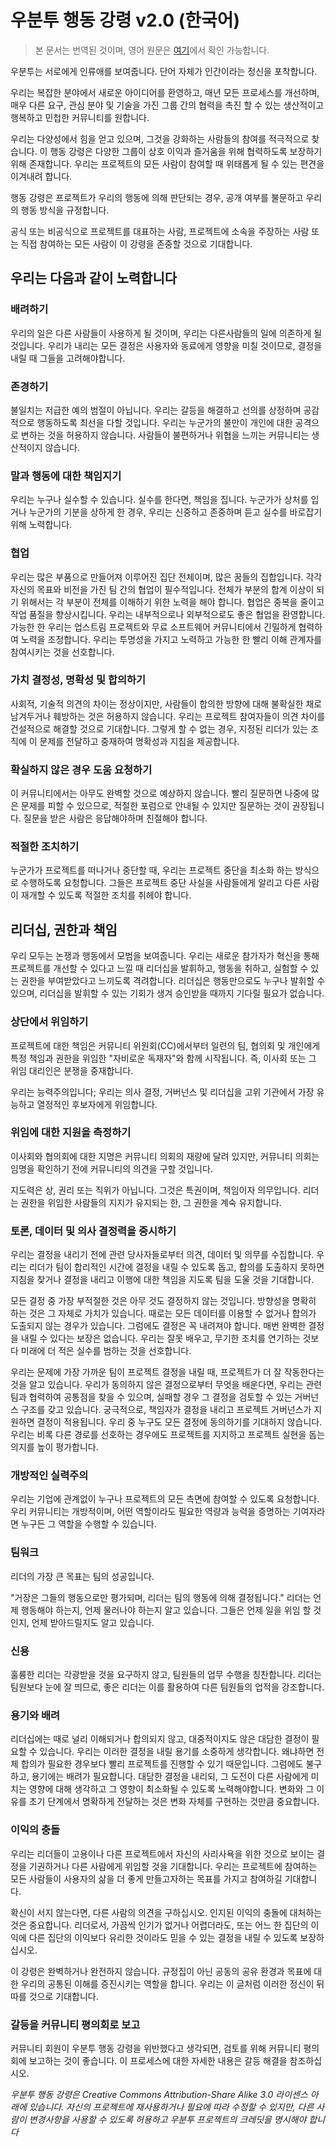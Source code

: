 # 우분투 행동 강령 v2.0 (한국어)

> 본 문서는 번역된 것이며, 영어 원문은 [여기](https://ubuntu.com/community/ethos/code-of-conduct)에서 확인 가능합니다.

우분투는 서로에게 인류애를 보여줍니다. 단어 자체가 인간이라는 정신을 포착합니다.

우리는 복잡한 분야에서 새로운 아이디어를 환영하고, 매년 모든 프로세스를 개선하며, 매우 다른 요구, 관심 분야 및 기술을 가진 그룹 간의 협력을 촉진 할 수 있는 생산적이고 행복하고 민첩한 커뮤니티를 원합니다.

우리는 다양성에서 힘을 얻고 있으며, 그것을 강화하는 사람들의 참여를 적극적으로 찾습니다. 이 행동 강령은 다양한 그룹이 상호 이익과 즐거움을 위해 협력하도록 보장하기 위해 존재합니다. 우리는 프로젝트의 모든 사람이 참여할 때 위태롭게 될 수 있는 편견을 이겨내려 합니다.

행동 강령은 프로젝트가 우리의 행동에 의해 판단되는 경우, 공개 여부를 불문하고 우리의 행동 방식을 규정합니다.

공식 또는 비공식으로 프로젝트를 대표하는 사람, 프로젝트에 소속을 주장하는 사람 또는 직접 참여하는 모든 사람이 이 강령을 존중할 것으로 기대합니다.

## 우리는 다음과 같이 노력합니다
### 배려하기
우리의 일은 다른 사람들이 사용하게 될 것이며, 우리는 다른사람들의 일에 의존하게 될 것입니다. 우리가 내리는 모든 결정은 사용자와 동료에게 영향을 미칠 것이므로, 결정을 내릴 때 그들을 고려해야합니다.

### 존경하기
불일치는 저급한 예의 범절이 아닙니다. 우리는 갈등을 해결하고 선의를 상정하며 공감적으로 행동하도록 최선을 다할 것입니다. 우리는 누군가의 불만이 개인에 대한 공격으로 변하는 것을 허용하지 않습니다. 사람들이 불편하거나 위협을 느끼는 커뮤니티는 생산적이지 않습니다.

### 말과 행동에 대한 책임지기
우리는 누구나 실수할 수 있습니다. 실수를 한다면, 책임을 집니다. 누군가가 상처를 입거나 누군가의 기분을 상하게 한 경우, 우리는 신중하고 존중하며 듣고 실수를 바로잡기 위해 노력합니다.

### 협업
우리는 많은 부품으로 만들어져 이루어진 집단 전체이며, 많은 꿈들의 집합입니다. 각각 자신의 목표와 비전을 가진 팀 간의 협업이 필수적입니다. 전체가 부분의 합계 이상이 되기 위해서는 각 부분이 전체를 이해하기 위한 노력을 해야 합니다. 협업은 중복을 줄이고 작업 품질을 향상시킵니다. 우리는 내부적으로나 외부적으로도 좋은 협업을 환영합니다. 가능한 한 우리는 업스트림 프로젝트와 무료 소프트웨어 커뮤니티에서 긴밀하게 협력하여 노력을 조정합니다. 
우리는 투명성을 가지고 노력하고 가능한 한 빨리 이해 관계자를 참여시키는 것을 선호합니다.

### 가치 결정성, 명확성 및 합의하기
사회적, 기술적 의견의 차이는 정상이지만, 사람들이 합의한 방향에 대해 불확실한 채로 남겨두거나 훼방하는 것은 허용하지 않습니다. 우리는 프로젝트 참여자들이 의견 차이를 건설적으로 해결할 것으로 기대합니다. 그렇게 할 수 없는 경우, 지정된 리더가 있는 조직에 이 문제를 전달하고 중재하여 명확성과 지침을 제공합니다.

### 확실하지 않은 경우 도움 요청하기
이 커뮤니티에서는 아무도 완벽할 것으로 예상하지 않습니다. 빨리 질문하면 나중에 많은 문제를 피할 수 있으므로, 적절한 포럼으로 안내될 수 있지만 질문하는 것이 권장됩니다. 질문을 받은 사람은 응답해야하며 친절해야 합니다.

### 적절한 조치하기
누군가가 프로젝트를 떠나거나 중단할 때, 우리는 프로젝트 중단을 최소화 하는 방식으로 수행하도록 요청합니다.
그들은 프로젝트 중단 사실을 사람들에게 알리고 다른 사람이 재개할 수 있도록 적절한 조치를 취헤야 합니다.

## 리더십, 권한과 책임
우리 모두는 논쟁과 행동에서 모범을 보여줍니다. 우리는 새로운 참가자가 혁신을 통해 프로젝트를 개선할 수 있다고 느낄 때 리더십을 발휘하고, 행동을 취하고, 실험할 수 있는 권한을 부여받았다고 느끼도록 격려합니다. 리더십은 행동만으로도 누구나 발휘할 수 있으며, 리더십을 발휘할 수 있는 기회가 생겨 승인받을 때까지 기다릴 필요가 없습니다.

### 상단에서 위임하기
프로젝트에 대한 책임은 커뮤니티 위원회(CC)에서부터 일련의 팀, 협의회 및 개인에게 특정 책임과 권한을 위임한 "자비로운 독재자"와 함께 시작됩니다. 즉, 이사회 또는 그 위임 대리인은 분쟁을 중재합니다.

우리는 능력주의입니다; 우리는 의사 결정, 거버넌스 및 리더십을 고위 기관에서 가장 유능하고 열정적인 후보자에게 위임합니다.


### 위임에 대한 지원을 측정하기
이사회와 협의회에 대한 지명은 커뮤니티 의회의 재량에 달려 있지만, 커뮤니티 의회는 임명을 확인하기 전에 커뮤니티의 의견을 구할 것입니다.

지도력은 상, 권리 또는 직위가 아닙니다. 그것은 특권이며, 책임이자 의무입니다. 리더는 권한을 위임한 사람들의 지지가 유지되는 한, 그 권한을 계숙 유지합니다.

### 토론, 데이터 및 의사 결정력을 중시하기
우리는 결정을 내리기 전에 관련 당사자들로부터 의견, 데이터 및 의무를 수집합니다. 우리는 리더가 팀이 합리적인 시간에 결정을 내릴 수 있도록 돕고, 합의를 도출하지 못하면 지침을 찾거나 결정을 내리고 이행에 대한 책임을 지도록 팀을 도울 것을 기대합니다.

모든 결정 중 가장 부적절한 것은 아무 것도 결정하지 않는 것입니다. 방향성을 명확히 하는 것은 그 자체로 가치가 있습니다. 때로는 모든 데이터를 이용할 수 없거나 합의가 도출되지 않는 경우가 있습니다. 그럼에도 결정은 꼭 내려져야 합니다. 매번 완벽한 결정을 내릴 수 있다는 보장은 없습니다. 우리는 잘못 배우고, 무기한 조치를 연기하는 것보다 미래에 더 적은 실수를 범하는 것을 선호합니다.

우리는 문제에 가장 가까운 팀이 프로젝트 결정을 내릴 때, 프로젝트가 더 잘 작동한다는 것을 알고 있습니다. 우리가 동의하지 않은 결정으로부터 무엇을 배운다면, 우리는 관련 팀과 협력하여 공통점을 찾을 수 있으며, 실패할 경우 그 결정을 검토할 수 있는 거버넌스 구조를 갖고 있습니다. 궁극적으로, 책임자가 결정을 내리고 프로젝트 거버넌스가 지원하면 결정이 적용됩니다. 우리 중 누구도 모든 결정에 동의하기를 기대하지 않습니다. 우리는 비록 다른 경로를 선호하는 경우에도 프로젝트를 지지하고 프로젝트 실현을 돕는 의지를 높이 평가합니다.

### 개방적인 실력주의
우리는 기업에 관계없이 누구나 프로젝트의 모든 측면에 참여할 수 있도록 요청합니다. 우리 커뮤니티는 개방적이며, 어떤 역할이라도 필요한 역량과 능력을 증명하는 기여자라면 누구든 그 역할을 수행할 수 있습니다.

### 팀워크
리더의 가장 큰 목표는 팀의 성공입니다.

"거장은 그들의 행동으로만 평가되며, 리더는 팀의 행동에 의해 결정됩니다."
리더는 언제 행동해야 하는지, 언제 물러나야 하는지 알고 있습니다. 그들은 언제 일을 위임 할 것인지, 언제 받아드릴지도 알고 있습니다.

### 신용
훌륭한 리더는 각광받을 것을 요구하지 않고, 팀원들의 업무 수행을 칭찬합니다. 리더는 팀원보다 눈에 잘 띄므로, 좋은 리더는 이를 활용하여 다른 팀원들의 업적을 강조합니다.

### 용기와 배려
리더십에는 때로 널리 이해되거나 합의되지 않고, 대중적이지도 않은 대담한 결정이 필요할 수 있습니다. 우리는 이러한 결정을 내릴 용기를 소중하게 생각합니다. 왜냐하면 전체 합의가 필요한 경우보다 빨리 프로젝트를 진행할 수 있기 때문입니다. 그럼에도 불구하고, 용기에는 배려가 필요합니다. 대담한 결정을 내리되, 그 도전이 다른 사람에게 미치는 영향에 대해 생각하고 그 영향이 최소화될 수 있도록 노력해야합니다. 변화와 그 이유를 초기 단계에서 명확하게 전달하는 것은 변화 자체를 구현하는 것만큼 중요합니다.

### 이익의 충돌
우리는 리더들이 고용이나 다른 프로젝트에서 자신의 사리사욕을 위한 것으로 보이는 결정을 기권하거나 다른 사람에게 위임할 것을 기대합니다. 우리는 프로젝트에 참여하는 모든 사람들이 사용자의 삶을 더 좋게 만들고자하는 목표를 가지고 참여하길 기대합니다.

확신이 서지 않는다면, 다른 사람의 의견을 구하십시오. 인지된 이익의 충돌에 대처하는 것은 중요합니다. 리더로서, 가끔씩 인기가 없거나 어렵더라도, 또는 어느 한 집단의 이익에 다른 집단의 이익보다 유리한 것이라도 믿을 수 있는 결정을 내릴 수 있도록 보장하십시오.

이 강령은 완벽하거나 완전하지 않습니다. 규정집이 아닌 공동의 공유 환경과 목표에 대한 우리의 공통된 이해를 증진시키는 역할을 합니다. 우리는 이 글처럼 이러한 정신이 뒤따를 것으로 기대합니다.

### 갈등을 커뮤니티 평의회로 보고
커뮤니티 회원이 우분투 행동 강령을 위반했다고 생각되면, 검토를 위해 커뮤니티 평의회에 보고하는 것이 좋습니다. 이 프로세스에 대한 자세한 내용은 갈등 해결을 참조하십시오.

_우분투 행동 강령은 Creative Commons Attribution-Share Alike 3.0 라이센스 아래에 있습니다. 자신의 프로젝트에 재사용하거나 필요에 따라 수정할 수 있지만, 다른 사람이 변경사항을 사용할 수 있도록 허용하고 우분투 프로젝트의 크레딧을 명시해야 합니다_